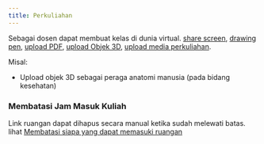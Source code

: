 ```yaml
---
title: Perkuliahan
---
```


Sebagai dosen dapat membuat kelas di dunia virtual. [share screen](/docs/support/features#--share-screen), [drawing pen](/docs/support/features#--drawing-pen), [upload PDF](/docs/support/features#--upload-media), [upload Objek 3D](/docs/support/features#--upload-media), [upload media perkuliahan](/docs/support/features#--upload-media).

Misal:
- Upload objek 3D sebagai peraga anatomi manusia (pada bidang kesehatan)

### Membatasi Jam Masuk Kuliah

Link ruangan dapat dihapus secara manual ketika sudah melewati batas. lihat [Membatasi siapa yang dapat memasuki ruangan](/docs/support/rooms#membatasi-siapa-yang-dapat-memasuki-ruangan)